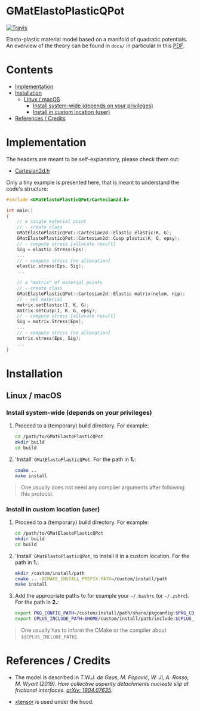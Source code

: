 # GMatElastoPlasticQPot

[![Travis](https://travis-ci.com/tdegeus/GMatElastoPlasticQPot.svg?branch=master)](https://travis-ci.com/tdegeus/GMatElastoPlasticQPot)

Elasto-plastic material model based on a manifold of quadratic potentials. An overview of the theory can be found in `docs/` in particular in this [PDF](docs/readme.pdf).

# Contents

<!-- MarkdownTOC -->

- [Implementation](#implementation)
- [Installation](#installation)
    - [Linux / macOS](#linux--macos)
        - [Install system-wide \(depends on your privileges\)](#install-system-wide-depends-on-your-privileges)
        - [Install in custom location \(user\)](#install-in-custom-location-user)
- [References / Credits](#references--credits)

<!-- /MarkdownTOC -->

# Implementation

The headers are meant to be self-explanatory, please check them out:

* [Cartesian2d.h](include/GMatElastoPlasticQPot/Cartesian2d.h)

Only a tiny example is presented here, that is meant to understand the code's structure:

```cpp
#include <GMatElastoPlasticQPot/Cartesian2d.h>

int main()
{
    // a single material point
    // - create class
    GMatElastoPlasticQPot::Cartesian2d::Elastic elastic(K, G);
    GMatElastoPlasticQPot::Cartesian2d::Cusp plastic(K, G, epsy);
    // - compute stress [allocate result]
    Sig = elastic.Stress(Eps);
    ...
    // - compute stress [no allocation]
    elastic.stress(Eps, Sig); 
    ...

    // a "matrix" of material points
    // - create class
    GMatElastoPlasticQPot::Cartesian2d::Elastic matrix(nelem, nip);
    // - set material
    matrix.setElastic(I, K, G);
    matrix.setCusp(I, K, G, epsy);
    // - compute stress [allocate result]
    Sig = matrix.Stress(Eps);
    ...
    // - compute stress [no allocation]
    matrix.stress(Eps, Sig); 
    ...
}
```

# Installation

## Linux / macOS

### Install system-wide (depends on your privileges)

1.  Proceed to a (temporary) build directory. For example:

    ```bash
    cd /path/to/GMatElastoPlasticQPot
    mkdir build
    cd build
    ```

2.  'Install' `GMatElastoPlasticQPot`. For the path in **1.**:

    ```bash
    cmake .. 
    make install
    ```

> One usually does not need any compiler arguments after following this protocol.

### Install in custom location (user)

1.  Proceed to a (temporary) build directory. For example:

    ```bash
    cd /path/to/GMatElastoPlasticQPot
    mkdir build
    cd build
    ```

2.  'Install' `GMatElastoPlasticQPot`, to install it in a custom location. For the path in **1.**:

    ```bash
    mkdir /custom/install/path
    cmake .. -DCMAKE_INSTALL_PREFIX:PATH=/custom/install/path
    make install
    ```

3.  Add the appropriate paths to for example your ``~/.bashrc`` (or ``~/.zshrc``). For the path in **2.**: 

    ```bash
    export PKG_CONFIG_PATH=/custom/install/path/share/pkgconfig:$PKG_CONFIG_PATH
    export CPLUS_INCLUDE_PATH=$HOME/custom/install/path/include:$CPLUS_INCLUDE_PATH
    ```

> One usually has to inform the CMake or the compiler about `${CPLUS_INCLUDE_PATH}`.

# References / Credits

*   The model is described in *T.W.J. de Geus, M. Popović, W. Ji, A. Rosso, M. Wyart (2019). How collective asperity detachments nucleate slip at frictional interfaces. [arXiv: 1904.07635](http://arxiv.org/abs/1904.07635)*.

*   [xtensor](https://github.com/QuantStack/xtensor) is used under the hood.
